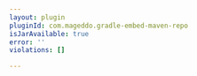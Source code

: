 ```yaml
---
layout: plugin
pluginId: com.mageddo.gradle-embed-maven-repo
isJarAvailable: true
error: ''
violations: []

---
```


